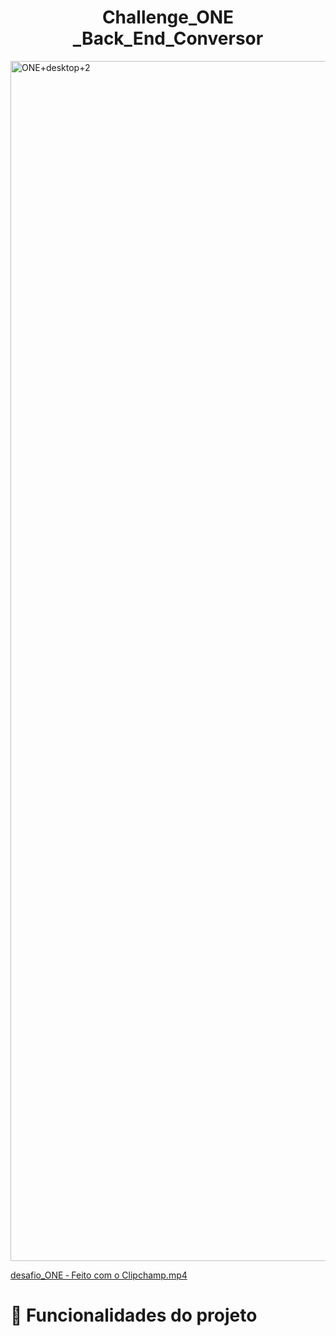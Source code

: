<h1 align="center"> Challenge_ONE _Back_End_Conversor </h1>

<img width="1920" alt="ONE+desktop+2" src="https://user-images.githubusercontent.com/113807573/223526983-8d724df4-462e-4728-ae26-c160a5a532fe.png">

[desafio_ONE ‐ Feito com o Clipchamp.mp4](https://youtu.be/SIGsjYvDDCw)

# :hammer: Funcionalidades do projeto
